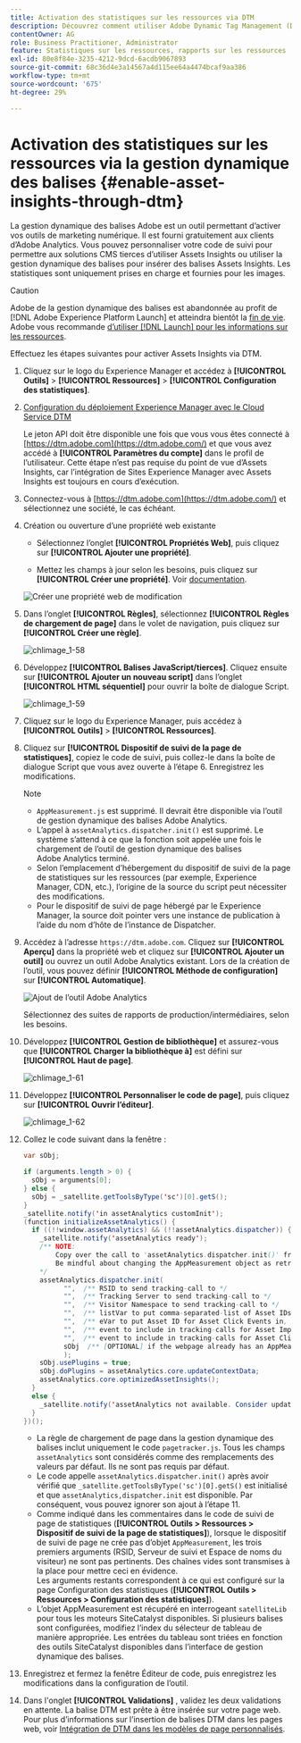 ```yaml
---
title: Activation des statistiques sur les ressources via DTM
description: Découvrez comment utiliser Adobe Dynamic Tag Management (DTM) pour activer Assets Insights.
contentOwner: AG
role: Business Practitioner, Administrator
feature: Statistiques sur les ressources, rapports sur les ressources
exl-id: 80e8f84e-3235-4212-9dcd-6acdb9067893
source-git-commit: 68c36d4e3a14567a4d115ee64a4474bcaf9aa386
workflow-type: tm+mt
source-wordcount: '675'
ht-degree: 29%

---
```


# Activation des statistiques sur les ressources via la gestion dynamique des balises {#enable-asset-insights-through-dtm}

La gestion dynamique des balises Adobe est un outil permettant d’activer vos outils de marketing numérique. Il est fourni gratuitement aux clients d’Adobe Analytics. Vous pouvez personnaliser votre code de suivi pour permettre aux solutions CMS tierces d’utiliser Assets Insights ou utiliser la gestion dynamique des balises pour insérer des balises Assets Insights. Les statistiques sont uniquement prises en charge et fournies pour les images.

>[!CAUTION]
>
>Adobe de la gestion dynamique des balises est abandonnée au profit de [!DNL Adobe Experience Platform Launch] et atteindra bientôt la [fin de vie](https://medium.com/launch-by-adobe/dtm-plans-for-a-sunset-3c6aab003a6f). Adobe vous recommande [d’utiliser [!DNL Launch] pour les informations sur les ressources](https://experienceleague.adobe.com/docs/experience-manager-learn/assets/advanced/asset-insights-launch-tutorial.html).

Effectuez les étapes suivantes pour activer Assets Insights via DTM.

1. Cliquez sur le logo du Experience Manager et accédez à **[!UICONTROL Outils]** > **[!UICONTROL Ressources]** > **[!UICONTROL Configuration des statistiques]**.
1. [Configuration du déploiement Experience Manager avec le Cloud Service DTM](/help/sites-administering/dtm.md)

   Le jeton API doit être disponible une fois que vous vous êtes connecté à [https://dtm.adobe.com](https://dtm.adobe.com/) et que vous avez accédé à **[!UICONTROL Paramètres du compte]** dans le profil de l’utilisateur. Cette étape n’est pas requise du point de vue d’Assets Insights, car l’intégration de Sites Experience Manager avec Assets Insights est toujours en cours d’exécution.

1. Connectez-vous à [https://dtm.adobe.com](https://dtm.adobe.com/) et sélectionnez une société, le cas échéant.
1. Création ou ouverture d’une propriété web existante

   * Sélectionnez l’onglet **[!UICONTROL Propriétés Web]**, puis cliquez sur **[!UICONTROL Ajouter une propriété]**.

   * Mettez les champs à jour selon les besoins, puis cliquez sur **[!UICONTROL Créer une propriété]**. Voir [documentation](https://experienceleague.adobe.com/docs/experience-manager-learn/getting-started-wknd-tutorial-develop/overview.html).

   ![Créer une propriété web de modification](assets/Create-edit-web-property.png)

1. Dans l’onglet **[!UICONTROL Règles]**, sélectionnez **[!UICONTROL Règles de chargement de page]** dans le volet de navigation, puis cliquez sur **[!UICONTROL Créer une règle]**.

   ![chlimage_1-58](assets/chlimage_1-194.png)

1. Développez **[!UICONTROL Balises JavaScript/tierces]**. Cliquez ensuite sur **[!UICONTROL Ajouter un nouveau script]** dans l’onglet **[!UICONTROL HTML séquentiel]** pour ouvrir la boîte de dialogue Script.

   ![chlimage_1-59](assets/chlimage_1-195.png)

1. Cliquez sur le logo du Experience Manager, puis accédez à **[!UICONTROL Outils]** > **[!UICONTROL Ressources]**.
1. Cliquez sur **[!UICONTROL Dispositif de suivi de la page de statistiques]**, copiez le code de suivi, puis collez-le dans la boîte de dialogue Script que vous avez ouverte à l’étape 6. Enregistrez les modifications.

   >[!NOTE]
   >
   >* `AppMeasurement.js` est supprimé. Il devrait être disponible via l’outil de gestion dynamique des balises Adobe Analytics.
   >* L’appel à `assetAnalytics.dispatcher.init()` est supprimé. Le système s’attend à ce que la fonction soit appelée une fois le chargement de l’outil de gestion dynamique des balises Adobe Analytics terminé.
   >* Selon l’emplacement d’hébergement du dispositif de suivi de la page de statistiques sur les ressources (par exemple, Experience Manager, CDN, etc.), l’origine de la source du script peut nécessiter des modifications.
   >* Pour le dispositif de suivi de page hébergé par le Experience Manager, la source doit pointer vers une instance de publication à l’aide du nom d’hôte de l’instance de Dispatcher.


1. Accédez à l’adresse `https://dtm.adobe.com`. Cliquez sur **[!UICONTROL Aperçu]** dans la propriété web et cliquez sur **[!UICONTROL Ajouter un outil]** ou ouvrez un outil Adobe Analytics existant. Lors de la création de l’outil, vous pouvez définir **[!UICONTROL Méthode de configuration]** sur **[!UICONTROL Automatique]**.

   ![Ajout de l’outil Adobe Analytics](assets/Add-Adobe-Analytics-Tool.png)

   Sélectionnez des suites de rapports de production/intermédiaires, selon les besoins.

1. Développez **[!UICONTROL Gestion de bibliothèque]** et assurez-vous que **[!UICONTROL Charger la bibliothèque à]** est défini sur **[!UICONTROL Haut de page]**.

   ![chlimage_1-61](assets/chlimage_1-197.png)

1. Développez **[!UICONTROL Personnaliser le code de page]**, puis cliquez sur **[!UICONTROL Ouvrir l’éditeur]**.

   ![chlimage_1-62](assets/chlimage_1-198.png)

1. Collez le code suivant dans la fenêtre :

   ```Java
   var sObj;
   
   if (arguments.length > 0) {
     sObj = arguments[0];
   } else {
     sObj = _satellite.getToolsByType('sc')[0].getS();
   }
   _satellite.notify('in assetAnalytics customInit');
   (function initializeAssetAnalytics() {
     if ((!!window.assetAnalytics) && (!!assetAnalytics.dispatcher)) {
       _satellite.notify('assetAnalytics ready');
       /** NOTE:
           Copy over the call to 'assetAnalytics.dispatcher.init()' from Assets Pagetracker
           Be mindful about changing the AppMeasurement object as retrieved above.
       */
       assetAnalytics.dispatcher.init(
             "",  /** RSID to send tracking-call to */
             "",  /** Tracking Server to send tracking-call to */
             "",  /** Visitor Namespace to send tracking-call to */
             "",  /** listVar to put comma-separated-list of Asset IDs for Asset Impression Events in tracking-call, e.g. 'listVar1' */
             "",  /** eVar to put Asset ID for Asset Click Events in, e.g. 'eVar3' */
             "",  /** event to include in tracking-calls for Asset Impression Events, e.g. 'event8' */
             "",  /** event to include in tracking-calls for Asset Click Events, e.g. 'event7' */
             sObj  /** [OPTIONAL] if the webpage already has an AppMeasurement object, include the object here. If unspecified, Pagetracker Core shall create its own AppMeasurement object */
             );
       sObj.usePlugins = true;
       sObj.doPlugins = assetAnalytics.core.updateContextData;
       assetAnalytics.core.optimizedAssetInsights();
     }
     else {
       _satellite.notify('assetAnalytics not available. Consider updating the Custom Page Code', 4);
     }
   })();
   ```

   * La règle de chargement de page dans la gestion dynamique des balises inclut uniquement le code `pagetracker.js`. Tous les champs `assetAnalytics` sont considérés comme des remplacements des valeurs par défaut. Ils ne sont pas requis par défaut.
   * Le code appelle `assetAnalytics.dispatcher.init()` après avoir vérifié que `_satellite.getToolsByType('sc')[0].getS()` est initialisé et que `assetAnalytics,dispatcher.init` est disponible. Par conséquent, vous pouvez ignorer son ajout à l’étape 11.
   * Comme indiqué dans les commentaires dans le code de suivi de page de statistiques (**[!UICONTROL Outils > Ressources > Dispositif de suivi de la page de statistiques]**), lorsque le dispositif de suivi de page ne crée pas d’objet `AppMeasurement`, les trois premiers arguments (RSID, Serveur de suivi et Espace de noms du visiteur) ne sont pas pertinents. Des chaînes vides sont transmises à la place pour mettre ceci en évidence.\
      Les arguments restants correspondent à ce qui est configuré sur la page Configuration des statistiques (**[!UICONTROL Outils > Ressources > Configuration des statistiques]**).
   * L’objet AppMeasurement est récupéré en interrogeant `satelliteLib` pour tous les moteurs SiteCatalyst disponibles. Si plusieurs balises sont configurées, modifiez l’index du sélecteur de tableau de manière appropriée. Les entrées du tableau sont triées en fonction des outils SiteCatalyst disponibles dans l’interface de gestion dynamique des balises.

1. Enregistrez et fermez la fenêtre Éditeur de code, puis enregistrez les modifications dans la configuration de l’outil.
1. Dans l&#39;onglet **[!UICONTROL Validations]** , validez les deux validations en attente. La balise DTM est prête à être insérée sur votre page web. Pour plus d’informations sur l’insertion de balises DTM dans les pages web, voir [Intégration de DTM dans les modèles de page personnalisés](https://blogs.adobe.com/experiencedelivers/experience-management/integrating-dtm-custom-aem6-page-template/).
